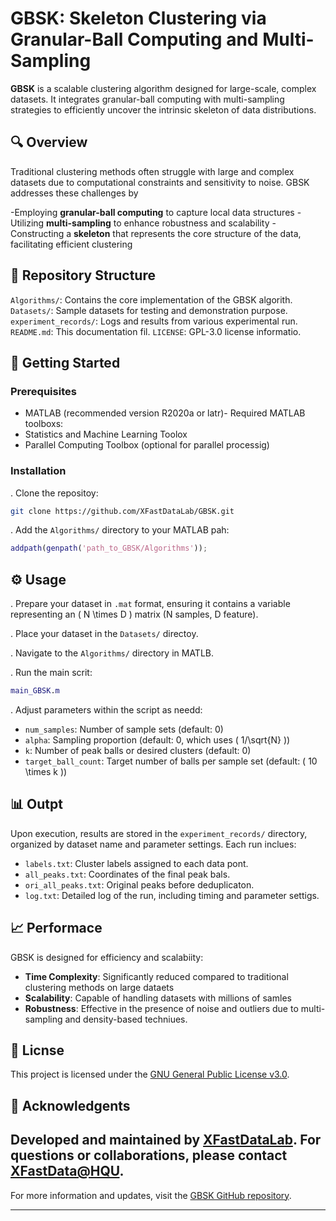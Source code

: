 # GBSK: Skeleton Clustering via Granular-Ball Computing and Multi-Sampling

**GBSK** is a scalable clustering algorithm designed for large-scale, complex datasets. It integrates granular-ball computing with multi-sampling strategies to efficiently uncover the intrinsic skeleton of data distributions.

## 🔍 Overview
Traditional clustering methods often struggle with large and complex datasets due to computational constraints and sensitivity to noise. GBSK addresses these challenges by

-Employing **granular-ball computing** to capture local data structures
-Utilizing **multi-sampling** to enhance robustness and scalability
-Constructing a **skeleton** that represents the core structure of the data, facilitating efficient clustering

## 📁 Repository Structure

 `Algorithms/`: Contains the core implementation of the GBSK algorith.
 `Datasets/`: Sample datasets for testing and demonstration purpose.
 `experiment_records/`: Logs and results from various experimental run.
 `README.md`: This documentation fil.
 `LICENSE`: GPL-3.0 license informatio.

## 🚀 Getting Started

### Prerequisites
- MATLAB (recommended version R2020a or latr)- Required MATLAB toolboxs:
 - Statistics and Machine Learning Toolox
 - Parallel Computing Toolbox (optional for parallel processig)

### Installation

. Clone the repositoy:
   ```bash
   git clone https://github.com/XFastDataLab/GBSK.git
   ```


. Add the `Algorithms/` directory to your MATLAB pah:
   ```matlab
   addpath(genpath('path_to_GBSK/Algorithms'));
   ```


## ⚙️ Usage

. Prepare your dataset in `.mat` format, ensuring it contains a variable representing an \( N \times D \) matrix (N samples, D feature).

. Place your dataset in the `Datasets/` directoy.

. Navigate to the `Algorithms/` directory in MATLB.

. Run the main scrit:
   ```matlab
   main_GBSK.m
   ```


. Adjust parameters within the script as needd:
  - `num_samples`: Number of sample sets (default: 0)
  - `alpha`: Sampling proportion (default: 0, which uses \( 1/\sqrt{N} ))
  - `k`: Number of peak balls or desired clusters (default: 0)
  - `target_ball_count`: Target number of balls per sample set (default: \( 10 \times k ))

## 📊 Outpt

Upon execution, results are stored in the `experiment_records/` directory, organized by dataset name and parameter settings. Each run inclues:
- `labels.txt`: Cluster labels assigned to each data pont.
- `all_peaks.txt`: Coordinates of the final peak bals.
- `ori_all_peaks.txt`: Original peaks before deduplicaton.
- `log.txt`: Detailed log of the run, including timing and parameter settigs.

## 📈 Performace

GBSK is designed for efficiency and scalabiity:

- **Time Complexity**: Significantly reduced compared to traditional clustering methods on large dataets
- **Scalability**: Capable of handling datasets with millions of samles
- **Robustness**: Effective in the presence of noise and outliers due to multi-sampling and density-based techniues.

## 📄 Licnse

This project is licensed under the [GNU General Public License v3.0](https://www.gnu.org/licenses/gpl-3.0.en.tml).

## 🤝 Acknowledgents

Developed and maintained by [XFastDataLab](https://github.com/XFastDataLab). For questions or collaborations, please contact [XFastData@HQU](mailto:XFastDat@HQU).
---

For more information and updates, visit the [GBSK GitHub repository](https://github.com/XFastDataLab/GBSK/treemain).

--- 

